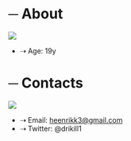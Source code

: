 # ─ About
![](https://designe.com.br/wp-content/uploads/2021/06/dark-deku-izuku-midoriya-boku-no-hero-academia-bnha-mha-my-hero-academia-317.jpg)
- ⇢ Age: 19y

# ─ Contacts
![](https://designe.com.br/wp-content/uploads/2021/06/deku-izuku-midoriya-em-segredo-boku-no-hero-academia-bnha-mha-my-hero-academia-317.jpg)
- ⇢ Email: heenrikk3@gmail.com
- ⇢ Twitter: @drikill1
